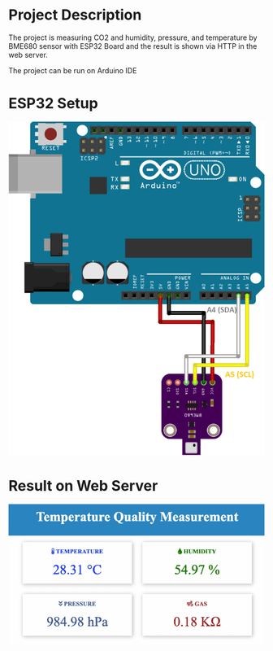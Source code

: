 # Project Description

The project is measuring CO2 and humidity, pressure, and temperature by BME680 sensor
with ESP32 Board and the result is shown via HTTP in the web server.

The project can be run on Arduino IDE

# ESP32 Setup

![Alt text](setup-img.png?raw=true "Title")

# Result on Web Server

![Alt text](Result-img.png?raw=true "Title")
